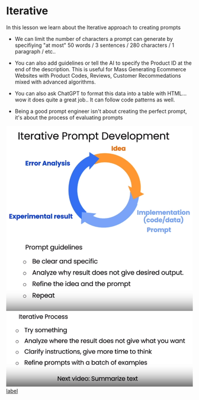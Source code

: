 # Iterative

In this lesson we learn about the Iterative approach to creating prompts

- We can limit the number of characters a prompt can generate by specifiying "at most" 50 words / 3 sentences / 280 characters / 1 paragraph / etc..

- You can also add guidelines or tell the AI to specify the Product ID at the end of the description. This is useful for Mass Generating Ecommerce Websites with Product Codes, Reviews, Customer Recommedations mixed with advanced algorithms. 

- You can also ask ChatGPT to format this data into a table with HTML... wow it does quite a great job.. It can follow code patterns as well.

- Being a good prompt engineer isn't about creating the perfect prompt, it's about the process of evaluating prompts


![Alt text](iterative.PNG)
![Alt text](iterativeprocess.PNG) [label](README.md)